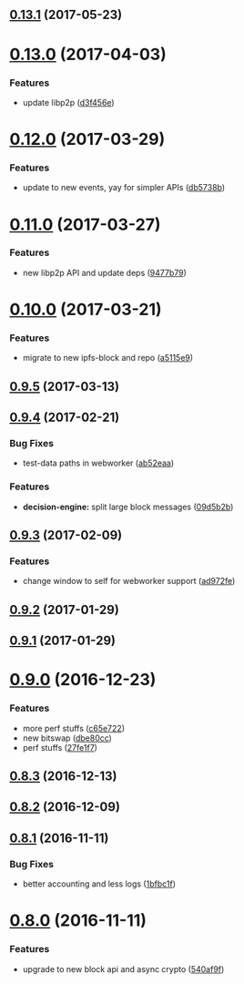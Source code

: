 <a name="0.13.1"></a>
## [0.13.1](https://github.com/ipfs/js-ipfs-bitswap/compare/v0.13.0...v0.13.1) (2017-05-23)



<a name="0.13.0"></a>
# [0.13.0](https://github.com/ipfs/js-ipfs-bitswap/compare/v0.12.0...v0.13.0) (2017-04-03)


### Features

* update libp2p ([d3f456e](https://github.com/ipfs/js-ipfs-bitswap/commit/d3f456e))



<a name="0.12.0"></a>
# [0.12.0](https://github.com/ipfs/js-ipfs-bitswap/compare/v0.11.0...v0.12.0) (2017-03-29)


### Features

* update to new events, yay for simpler APIs ([db5738b](https://github.com/ipfs/js-ipfs-bitswap/commit/db5738b))



<a name="0.11.0"></a>
# [0.11.0](https://github.com/ipfs/js-ipfs-bitswap/compare/v0.10.0...v0.11.0) (2017-03-27)


### Features

* new libp2p API and update deps ([9477b79](https://github.com/ipfs/js-ipfs-bitswap/commit/9477b79))



<a name="0.10.0"></a>
# [0.10.0](https://github.com/ipfs/js-ipfs-bitswap/compare/v0.9.5...v0.10.0) (2017-03-21)


### Features

* migrate to new ipfs-block and repo ([a5115e9](https://github.com/ipfs/js-ipfs-bitswap/commit/a5115e9))



<a name="0.9.5"></a>
## [0.9.5](https://github.com/ipfs/js-ipfs-bitswap/compare/v0.9.4...v0.9.5) (2017-03-13)



<a name="0.9.4"></a>
## [0.9.4](https://github.com/ipfs/js-ipfs-bitswap/compare/v0.9.3...v0.9.4) (2017-02-21)


### Bug Fixes

* test-data paths in webworker ([ab52eaa](https://github.com/ipfs/js-ipfs-bitswap/commit/ab52eaa))


### Features

* **decision-engine:** split large block messages  ([09d5b2b](https://github.com/ipfs/js-ipfs-bitswap/commit/09d5b2b))



<a name="0.9.3"></a>
## [0.9.3](https://github.com/ipfs/js-ipfs-bitswap/compare/v0.9.2...v0.9.3) (2017-02-09)


### Features

* change window to self for webworker support ([ad972fe](https://github.com/ipfs/js-ipfs-bitswap/commit/ad972fe))



<a name="0.9.2"></a>
## [0.9.2](https://github.com/ipfs/js-ipfs-bitswap/compare/v0.9.1...v0.9.2) (2017-01-29)



<a name="0.9.1"></a>
## [0.9.1](https://github.com/ipfs/js-ipfs-bitswap/compare/v0.9.0...v0.9.1) (2017-01-29)



<a name="0.9.0"></a>
# [0.9.0](https://github.com/ipfs/js-ipfs-bitswap/compare/v0.8.3...v0.9.0) (2016-12-23)


### Features

* more perf stuffs ([c65e722](https://github.com/ipfs/js-ipfs-bitswap/commit/c65e722))
* new bitswap ([dbe80cc](https://github.com/ipfs/js-ipfs-bitswap/commit/dbe80cc))
* perf stuffs ([27fe1f7](https://github.com/ipfs/js-ipfs-bitswap/commit/27fe1f7))



<a name="0.8.3"></a>
## [0.8.3](https://github.com/ipfs/js-ipfs-bitswap/compare/v0.8.2...v0.8.3) (2016-12-13)



<a name="0.8.2"></a>
## [0.8.2](https://github.com/ipfs/js-ipfs-bitswap/compare/v0.8.1...v0.8.2) (2016-12-09)



<a name="0.8.1"></a>
## [0.8.1](https://github.com/ipfs/js-ipfs-bitswap/compare/v0.8.0...v0.8.1) (2016-11-11)


### Bug Fixes

* better accounting and less logs ([1bfbc1f](https://github.com/ipfs/js-ipfs-bitswap/commit/1bfbc1f))



<a name="0.8.0"></a>
# [0.8.0](https://github.com/ipfs/js-ipfs-bitswap/compare/v0.7.1...v0.8.0) (2016-11-11)


### Features

* upgrade to new block api and async crypto ([540af9f](https://github.com/ipfs/js-ipfs-bitswap/commit/540af9f))



